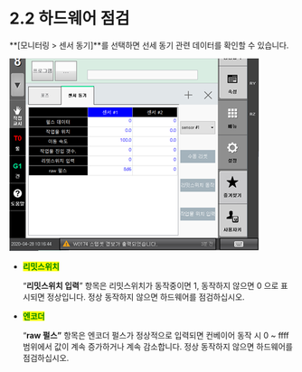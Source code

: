 # 2.2 하드웨어 점검

**\[모니터링 > 센서 동기]**를 선택하면 선세 동기 관련 데이터를 확인할 수 있습니다.

![](../_assets/image21.png)

*   <mark style="color:green;">**리밋스위치**</mark>

    “**리밋스위치 입력**” 항목은 리밋스위치가 동작중이면 1, 동작하지 않으면 0 으로 표시되면 정상입니다. 정상 동작하지 않으면 하드웨어를 점검하십시오.
*   <mark style="color:green;">**엔코더**</mark>

    “**raw 펄스”** 항목은 엔코더 펄스가 정상적으로 입력되면 컨베이어 동작 시 0 \~ ffff 범위에서 값이 계속 증가하거나 계속 감소합니다. 정상 동작하지 않으면 하드웨어를 점검하십시오.
